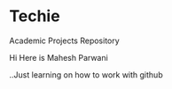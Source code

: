 # Techie
Academic Projects Repository



Hi Here is Mahesh Parwani

   ..Just learning on how to work with github
